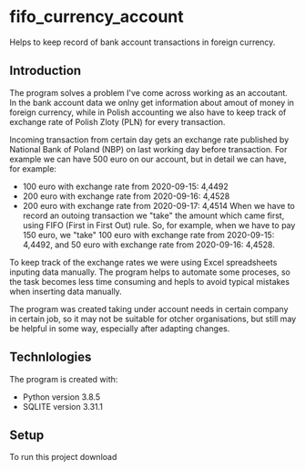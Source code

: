 # fifo_currency_account
Helps to keep record of bank account transactions in foreign currency. 

## Introduction
The program solves a problem I've come across working as an accoutant. In the bank account data we onlny get information about amout of money in foreign currency, while in Polish accounting we also have to keep track of exchange rate of Polish Zloty (PLN) for every transaction. 

Incoming transaction from certain day gets an exchange rate published by National Bank of Poland (NBP) on last working day before transaction. For example we can have 500 euro on our account, but in detail we can have, for example:
- 100 euro with exchange rate from 2020-09-15: 4,4492
- 200 euro with exchange rate from 2020-09-16: 4,4528
- 200 euro with exchange rate from 2020-09-17: 4,4514
When we have to record an outoing transaction we "take" the amount which came first, using FIFO (First in First Out) rule. So, for example, when we have to pay 150 euro, we "take" 100 euro with exchange rate from 2020-09-15: 4,4492, and 50 euro with exchange rate from 2020-09-16: 4,4528. 

To keep track of the exchange rates we were using Excel spreadsheets inputing data manually. The program helps to automate some proceses, so the task becomes less time consuming and hepls to avoid typical mistakes when inserting data manually. 

The program was created taking under account needs in certain company in certain job, so it may not be suitable for otcher organisations, but still may be helpful in some way, especially after adapting changes.

## Technlologies

The program is created with:
- Python version 3.8.5
- SQLITE version 3.31.1

## Setup

To run this project download 
